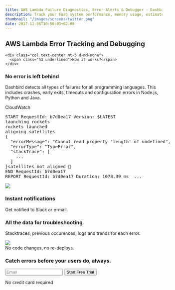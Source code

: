 ```yaml
---
title: AWS Lambda Failure Diagnostics, Error Alerts & Debugger - Dashbird
description: Track your FaaS system performance, memory usage, estimated costs and error logs. Real-time debugging, tracing, live tailing and Slack error alerts.
thumbnail: "/images/screens/twitter.png"
date: 2017-11-06T10:50:03+02:00
---
```


<section class="container-fluid dark-bg">
  <div class="row">
    <div class="col text-center mt-5 d-none d-md-block">
      <h1>AWS Lambda Error Tracking and Debugging</h1>
    </div>

    <div class="col text-center mt-5 d-md-none">
      <span class="h3 underlined">How it works?</span>
    </div>
  </div>

  <div class="row justify-content-md-center align-items-center">
    <div class="col-10 p-3 mb-4 mt-5 mx-auto">
      <div class="row">
        <div class="col text-center text-md-right pt-3">
          <h3>No error is left behind</h3>
          <p class="lato h4 mt-4 lh-2">Dashbird detects all types of failures for all programming languages. This includes crashes, early exits, timeouts and configuration errors in Node.js, Python and Java.</p>
        </div>
        <div class="col col-md-auto">
          <div class='cloudwatch-imitation bg-white' style="width: 600px;">
          <span class="h3 bg-dark d-block text-white">CloudWatch</span>
          <pre class='demo-trace p-0'><span class='p-2'>START RequestId: b7d0ea17 Version: $LATEST</span>
<span class='p-2'>launching rockets</span>
<span class='p-2'>rockets launched</span>
<span class='p-2'>aligning satellites</span>
<span class='error-line d-block p-2'>{
  "errorMessage": "Cannot read property 'length' of undefined",
  "errorType": "TypeError",
  "stackTrace": [
    ...
  ]
}</span><span class='p-2'>satellites not aligned <span class='h4 align-middle'>😬</span></span>
<span class='p-2'>END RequestId: b7d0ea17</span>
<span class='p-2'>REPORT RequestId: b7d0ea17 Duration: 1078.39 ms  ...</span></pre>
        </div>
      </div>
    </div>
  </div>
  </div>

  <div class="row justify-content-md-center align-items-center">
    <div class="col-10 p-3 mb-4 mt-5 mx-auto">
      <div class="row">
        <div class="col col-md-7 imgs-fluid">
          <img src='/images/features/slack.png'>
        </div>
        <div class="col text-center text-md-left pt-3">
          <h3>Instant notifications</h3>
          <p class="lato h4 mt-2 lh-2">Get notified to Slack or e-mail.</p>
        </div>
      </div>
    </div>
  </div>

  <div class="row justify-content-md-center align-items-center">
    <div class="col-10 p-3 mb-4 mt-5 mx-auto">
      <div class="row">
        <div class="col text-center text-md-right pt-3">
          <h3>All the data for troubleshooting</h3>
          <p class="lato h4 mt-2 lh-2">Stacktraces, previous occurences, logs and trends for each error. </p>
        </div>
        <div class="col col-md-6 imgs-fluid">
          <img src='/images/features/error-view.png'>
        </div>
      </div>
    </div>
  </div>
</section>

<section class="container-fluid">
  <div class="row justify-content-md-center">
    <div class="col justify-content-md-center text-center cta-blue bg-cta br-7 mb-8 mt-5 pt-5 pb-5 mx-auto" style="max-width: 832px;" >
      <span class="h1 pt-5">No code changes, no re-deploys.</span>
      <h3 class="mt-3">Catch errors before your users do, always.</h3>
      <div class="row justify-content-md-center">
        <div class="pt-5 pr-5 col-lg-7 mx-auto">
          <form name="trial-form">
            <label class="input-group">
              <input type="text" class="form-control" placeholder='Email' name='email' required>
              <button class="input-group-addon" type="submit">Start Free Trial</button>
            </label>
          </form>
          <p class="text-center small">No credit card required</p>
        </div>
      </div>
    </div>
  </div>
</section>
